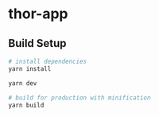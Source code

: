 # thor-app

## Build Setup

``` bash
# install dependencies
yarn install

yarn dev

# build for production with minification
yarn build
```
